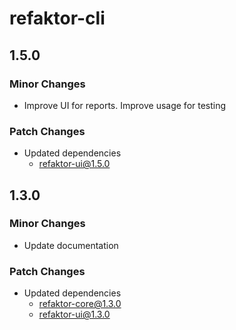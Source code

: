 # refaktor-cli

## 1.5.0

### Minor Changes

- Improve UI for reports. Improve usage for testing

### Patch Changes

- Updated dependencies
  - refaktor-ui@1.5.0

## 1.3.0

### Minor Changes

- Update documentation

### Patch Changes

- Updated dependencies
  - refaktor-core@1.3.0
  - refaktor-ui@1.3.0
